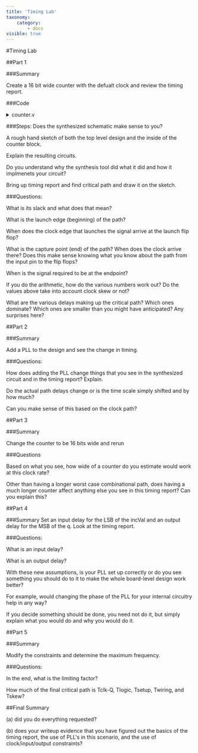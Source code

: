 ```yaml
---
title: 'Timing Lab'
taxonomy:
    category:
        - docs
visible: true
---
```


#Timing Lab

##Part 1

###Summary

Create a 16 bit wide counter with the defualt clock and review the timing report.

###Code

<details><summary>counter.v</summary><p> 
<pre><code class="verilog">

insert counter code here

</code></pre></p></details>

###Steps:
Does the synthesized schematic make sense to you?

A rough hand sketch of both the top level design and the inside of the counter block.

Explain the resulting circuits.

Do you understand why the synthesis tool did what it did and how it implmenets your circuit?

Bring up timing report and find critical path and draw it on the sketch.

###Questions:

What is its slack and what does that mean?

What is the launch edge (beginning) of the path?

When does the clock edge that launches the signal arrive at the launch flip flop?

What is the capture point (end) of the path? When does the clock arrive there? Does this make sense knowing what you know about the path from the input pin to the flip flops?

When is the signal required to be at the endpoint?

If you do the arithmetic, how do the various numbers work out? Do the values above take into account clock skew or not?

What are the various delays making up the critical path? Which ones dominate? Which ones are smaller than you might have anticipated? Any surprises here?

##Part 2

###Summary 

Add a PLL to the design and see the change in timing.

###Questions:

How does adding the PLL change things that you see in the synthesized circuit and in the timing report? Explain. 

Do the actual path delays change or is the time scale simply shifted and by how much? 

Can you make sense of this based on the clock path?

##Part 3

###Summary

Change the counter to be 16 bits wide and rerun

###Questions

Based on what you see, how wide of a counter do you estimate would work at this clock rate? 

Other than having a longer worst case combinational path, does having a much longer counter affect anything else you see in this timing report? Can you explain this?

##Part 4

###Summary
Set an input delay for the LSB of the incVal and an output delay for the MSB of the q. Look at the timing report.

###Questions:

What is an input delay? 

What is an output delay? 

With these new assumptions, is your PLL set up correctly or do you see something you should do to it to make the whole board-level design work better? 

For example, would changing the phase of the PLL for your internal circuitry help in any way? 

If you decide something should be done, you need not do it, but simply explain what you would do and why you would do it.

##Part 5

###Summary

Modify the constraints and determine the maximum frequency.

###Questions:

In the end, what is the limiting factor? 

How much of the final critical path is Tclk-Q, Tlogic, Tsetup, Twiring, and Tskew?

##Final Summary

(a) did you do everything requested? 

(b) does your writeup evidence that you have figured out the basics of the timing report, the use of PLL's in this scenario, and the use of clock/input/output constraints?
